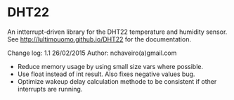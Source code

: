 # DHT22 #
An intterrupt-driven library for the DHT22 temperature and humidity sensor.
See http://lultimouomo.github.io/DHT22 for the documentation.

Change log:
1.1	26/02/2015	Author: nchaveiro(a)gmail.com
 - Reduce memory usage by using small size vars where possible.
 - Use float instead of int result. Also fixes negative values bug.
 - Optimize wakeup delay calculation methode to be consistent if other interrupts are running. 


	